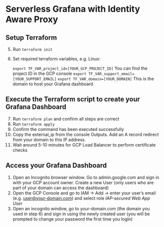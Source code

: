 # Serverless Grafana with Identity Aware Proxy

## Setup Terraform
5. Run `terraform init`
6. Set required terraform variables, e.g. Linux:

    `export TF_VAR_project_id=[YOUR_GCP_PROJECT_ID]` You can find the project ID in the GCP console
    `export TF_VAR_support_email=[YOUR_SUPPORT_EMAIL]` 
    `export TF_VAR_domain=[YOUR_DOMAIN]` This is the domain to host your Grafana dashboard

## Execute the Terraform script to create your Grafana Dashboard
7. Run `terraform plan` and confirm all steps are correct
8. Run `terraform apply`
9. Confirm the command has been executed successfully
10. Copy the external_ip from the console Outputs. Add an A record redirect from your domain to this IP address.
11. Wait around 5-10 minutes for GCP Load Balancer to perform certificate checks

## Access your Grafana Dashboard
1. Open an Incognito browser window. Go to admin.google.com and sign in with your GCP account owner. Create a new User (only users who are part of your domain can access the dashboard)
2. Open the GCP Console and go to IAM -> Add -> enter your user’s email (e.g. user@your-domain.com) and select role *IAP-secured Web App User*
3. Open an incognito window, go to your-domain.com (the domain you used in step 6) and sign in using the newly created user (you will be prompted to change your password the first time you login)


